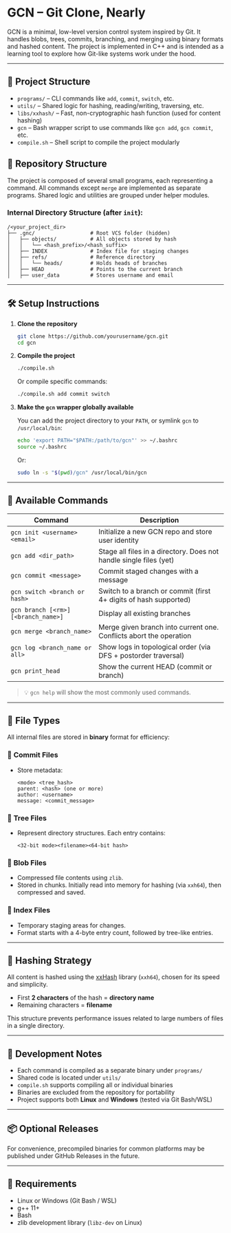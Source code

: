 # GCN – Git Clone, Nearly

GCN is a minimal, low-level version control system inspired by Git. It handles blobs, trees, commits, branching, and merging using binary formats and hashed content. The project is implemented in C++ and is intended as a learning tool to explore how Git-like systems work under the hood.

---

## 📁 Project Structure

- `programs/` – CLI commands like `add`, `commit`, `switch`, etc.
- `utils/` – Shared logic for hashing, reading/writing, traversing, etc.
- `libs/xxhash/` – Fast, non-cryptographic hash function (used for content hashing)
- `gcn` – Bash wrapper script to use commands like `gcn add`, `gcn commit`, etc.
- `compile.sh` – Shell script to compile the project modularly


## 🧱 Repository Structure

The project is composed of several small programs, each representing a command. All commands except `merge` are implemented as separate programs. Shared logic and utilities are grouped under helper modules.

### Internal Directory Structure (after `init`):
```
/<your_project_dir>
├── .gnc/                  # Root VCS folder (hidden)
│   ├── objects/           # All objects stored by hash
│   │   └── <hash_prefix>/<hash_suffix>  
│   ├── INDEX              # Index file for staging changes
│   ├── refs/              # Reference directory
│   │   └── heads/         # Holds heads of branches
│   ├── HEAD               # Points to the current branch
│   ├── user_data          # Stores username and email
```

---

## 🛠️ Setup Instructions

1. **Clone the repository**
   ```bash
   git clone https://github.com/yourusername/gcn.git
   cd gcn
   ```

2. **Compile the project**
   ```bash
   ./compile.sh
   ```

   Or compile specific commands:
   ```bash
   ./compile.sh add commit switch
   ```

3. **Make the `gcn` wrapper globally available**

   You can add the project directory to your `PATH`, or symlink `gcn` to `/usr/local/bin`:

   ```bash
   echo 'export PATH="$PATH:/path/to/gcn"' >> ~/.bashrc
   source ~/.bashrc
   ```

   Or:

   ```bash
   sudo ln -s "$(pwd)/gcn" /usr/local/bin/gcn
   ```

---

## 🚀 Available Commands

| Command                           | Description                                                           |
|-----------------------------------|-----------------------------------------------------------------------|
| `gcn init <username> <email>`     | Initialize a new GCN repo and store user identity                     |
| `gcn add <dir_path>`              | Stage all files in a directory. Does not handle single files (yet)    |
| `gcn commit <message>`            | Commit staged changes with a message                                  |
| `gcn switch <branch or hash>`     | Switch to a branch or commit (first 4+ digits of hash supported)      |
| `gcn branch [<rm>][<branch_name>]`| Display all existing branches                                         |                                            
| `gcn merge <branch_name>`         | Merge given branch into current one. Conflicts abort the operation    |
| `gcn log <branch_name or all>`    | Show logs in topological order (via DFS + postorder traversal)        |
| `gcn print_head`                  | Show the current HEAD (commit or branch)                              |

> 💡 `gcn help` will show the most commonly used commands.

---

## 🧬 File Types

All internal files are stored in **binary** format for efficiency:

### 🔹 **Commit Files**
- Store metadata:
  ```
  <mode> <tree_hash>
  parent: <hash> (one or more)
  author: <username>
  message: <commit_message>
  ```

### 🔹 **Tree Files**
- Represent directory structures. Each entry contains:
  ```
  <32-bit mode><filename><64-bit hash>
  ```

### 🔹 **Blob Files**
- Compressed file contents using `zlib`.
- Stored in chunks. Initially read into memory for hashing (via `xxh64`), then compressed and saved.

### 🔹 **Index Files**
- Temporary staging areas for changes.
- Format starts with a 4-byte entry count, followed by tree-like entries.

---

## 🔐 Hashing Strategy

All content is hashed using the [xxHash](https://github.com/Cyan4973/xxHash) library (`xxh64`), chosen for its speed and simplicity.

- First **2 characters** of the hash = **directory name**
- Remaining characters = **filename**

This structure prevents performance issues related to large numbers of files in a single directory.

---

## 🔧 Development Notes

- Each command is compiled as a separate binary under `programs/`
- Shared code is located under `utils/`
- `compile.sh` supports compiling all or individual binaries
- Binaries are excluded from the repository for portability
- Project supports both **Linux** and **Windows** (tested via Git Bash/WSL)

---

## 📦 Optional Releases

For convenience, precompiled binaries for common platforms may be published under GitHub Releases in the future.

---

## 🐧 Requirements

- Linux or Windows (Git Bash / WSL)
- g++ 11+
- Bash
- zlib development library (`libz-dev` on Linux)

